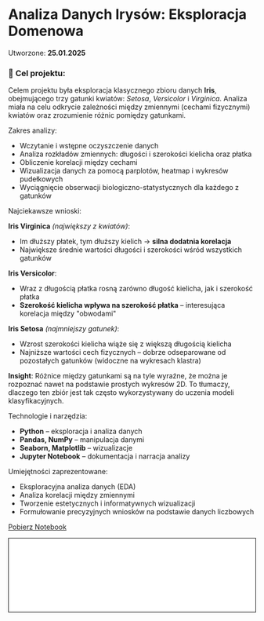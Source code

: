 # Analiza Danych Irysów: Eksploracja Domenowa

Utworzone: **25.01.2025**


### 🎯 **Cel projektu:**

Celem projektu była eksploracja klasycznego zbioru danych **Iris**, obejmującego trzy gatunki kwiatów: *Setosa*, *Versicolor* i *Virginica*. Analiza miała na celu odkrycie zależności między zmiennymi (cechami fizycznymi) kwiatów oraz zrozumienie różnic pomiędzy gatunkami.


Zakres analizy:

* Wczytanie i wstępne oczyszczenie danych
* Analiza rozkładów zmiennych: długości i szerokości kielicha oraz płatka
* Obliczenie korelacji między cechami
* Wizualizacja danych za pomocą parplotów, heatmap i wykresów pudełkowych
* Wyciągnięcie obserwacji biologiczno-statystycznych dla każdego z gatunków


Najciekawsze wnioski:

**Iris Virginica** *(największy z kwiatów)*:

* Im dłuższy płatek, tym dłuższy kielich → **silna dodatnia korelacja**
* Największe średnie wartości długości i szerokości wśród wszystkich gatunków

**Iris Versicolor**:

* Wraz z długością płatka rosną zarówno długość kielicha, jak i szerokość płatka
* **Szerokość kielicha wpływa na szerokość płatka** – interesująca korelacja między "obwodami"

**Iris Setosa** *(najmniejszy gatunek)*:

* Wzrost szerokości kielicha wiąże się z większą długością kielicha
* Najniższe wartości cech fizycznych – dobrze odseparowane od pozostałych gatunków (widoczne na wykresach klastra)

**Insight**: Różnice między gatunkami są na tyle wyraźne, że można je rozpoznać nawet na podstawie prostych wykresów 2D. To tłumaczy, dlaczego ten zbiór jest tak często wykorzystywany do uczenia modeli klasyfikacyjnych.


Technologie i narzędzia:

* **Python** – eksploracja i analiza danych
* **Pandas, NumPy** – manipulacja danymi
* **Seaborn, Matplotlib** – wizualizacje
* **Jupyter Notebook** – dokumentacja i narracja analizy


Umiejętności zaprezentowane:

* Eksploracyjna analiza danych (EDA)
* Analiza korelacji między zmiennymi
* Tworzenie estetycznych i informatywnych wizualizacji
* Formułowanie precyzyjnych wniosków na podstawie danych liczbowych



<a href="irysy.ipynb" download class="md-button md-button--primary">Pobierz Notebook</a>

<iframe
    id="content"
    src="irysy.html"
    width="100%"
    style="border:1px solid black;overflow:hidden;"
></iframe>

<script>
function resizeIframeToFitContent(iframe) {
    iframe.onload = function() {
        iframe.style.height = (iframe.contentWindow.document.documentElement.scrollHeight + 50) + "px";
        iframe.contentDocument.body.style["overflow"] = 'hidden';
    };
}
window.addEventListener('load', function() {
    var iframe = document.getElementById('content');
    resizeIframeToFitContent(iframe);
});
window.addEventListener('resize', function() {
    var iframe = document.getElementById('content');
    resizeIframeToFitContent(iframe);
});
</script>
